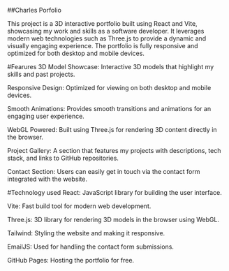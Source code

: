 ##Charles Porfolio

This project is a 3D interactive portfolio built using React and Vite, showcasing my work and skills as a software developer. It leverages modern web technologies such as Three.js to provide a dynamic and visually engaging experience. The portfolio is fully responsive and optimized for both desktop and mobile devices.

#Fearures
3D Model Showcase: Interactive 3D models that highlight my skills and past projects.

Responsive Design: Optimized for viewing on both desktop and mobile devices.

Smooth Animations: Provides smooth transitions and animations for an engaging user experience.

WebGL Powered: Built using Three.js for rendering 3D content directly in the browser.

Project Gallery: A section that features my projects with descriptions, tech stack, and links to GitHub repositories.

Contact Section: Users can easily get in touch via the contact form integrated with the website.

#Technology used
React: JavaScript library for building the user interface.

Vite: Fast build tool for modern web development.

Three.js: 3D library for rendering 3D models in the browser using WebGL.

Tailwind: Styling the website and making it responsive.

EmailJS: Used for handling the contact form submissions.

GitHub Pages: Hosting the portfolio for free.
